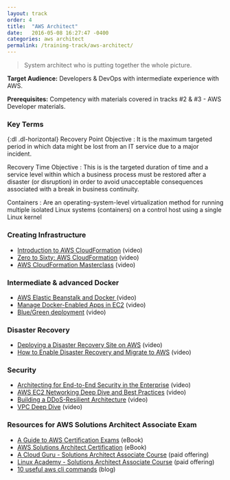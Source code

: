 ```yaml
---
layout: track
order: 4
title:  "AWS Architect"
date:   2016-05-08 16:27:47 -0400
categories: aws architect
permalink: /training-track/aws-architect/
---
```


> System architect who is putting together the whole picture.

**Target Audience:** Developers & DevOps with intermediate experience with AWS.

**Prerequisites:** Competency with materials covered in tracks #2 & #3 - AWS Developer materials.

### Key Terms

{:dl .dl-horizontal}
Recovery Point Objective
: It is the maximum targeted period in which data might be lost from an IT service due to a major incident.

Recovery Time Objective
: This is is the targeted duration of time and a service level within which a business process must be restored after a disaster (or disruption) in order to avoid unacceptable consequences associated with a break in business continuity.

Containers
: Are an operating-system-level virtualization method for running multiple isolated Linux systems (containers) on a control host using a single Linux kernel


### Creating Infrastructure
* [Introduction to AWS CloudFormation](https://www.youtube.com/watch?v=b-gwhQ6GPFQ) (video)
* [Zero to Sixty: AWS CloudFormation](https://www.youtube.com/watch?v=-0ELfN-kb7g) (video)
* [AWS CloudFormation Masterclass](https://www.youtube.com/watch?v=6R44BADNJA8) (video)

### Intermediate & advanced Docker
* [AWS Elastic Beanstalk and Docker ](https://www.youtube.com/watch?v=OzLXj2W2Rss) (video)
* [Manage Docker-Enabled Apps in EC2](https://www.youtube.com/watch?v=c0EnHl3o-L4) (video)
* [Blue/Green deployment](https://www.youtube.com/watch?v=aX54mhZbN58) (video)

### Disaster Recovery
* [Deploying a Disaster Recovery Site on AWS](https://www.youtube.com/watch?v=bXrGUlgbl-s) (video)
* [How to Enable Disaster Recovery and Migrate to AWS](https://www.youtube.com/watch?v=NoSwvJ18tMM) (video)

### Security
* [Architecting for End-to-End Security in the Enterprise](https://www.youtube.com/watch?v=IT-krK_wI3o) (video)
* [AWS EC2 Networking Deep Dive and Best Practices](https://www.youtube.com/watch?v=nzSrRvADh6g) (video)
* [Building a DDoS-Resilient Architecture](https://www.youtube.com/watch?v=OT2y3DzMEmQ) (video)
* [VPC Deep Dive](https://www.youtube.com/watch?v=HexrVfuIY1k) (video)

### Resources for AWS Solutions Architect Associate Exam
* [A Guide to AWS Certification Exams](https://cloudacademy.com/ebooks/guide-aws-certification-exams-2/) (eBook)
* [AWS Solutions Architect Certification](https://cloudacademy.com/ebooks/aws-solutions-architect-certification-1/) (eBook)
* [A Cloud Guru - Solutions Architect Associate Course](https://acloud.guru/learn/aws-certified-solutions-architect-associate) (paid offering)
* [Linux Academy - Solutions Architect Associate Course](https://linuxacademy.com/amazon-web-services/training/course/name/aws-certified-solutions-architect-associate) (paid offering)
* [10 useful aws cli commands](http://cloudacademy.com/blog/aws-cli-10-useful-commands/) (blog)
